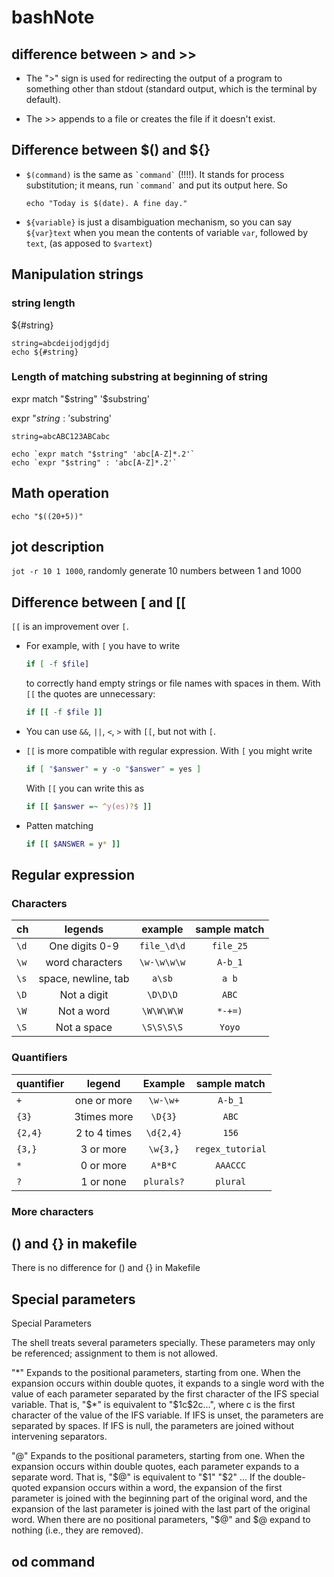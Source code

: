 # bashNote

## difference between > and >>
* The ">" sign is used for redirecting the output of a program to something other than stdout (standard output, which is the terminal by default).

* The >> appends to a file or creates the file if it doesn't exist.

## Difference between $() and ${}

* `$(command)` is the same as `` `command` `` (!!!!). It stands for process substitution; it means, run `` `command` `` and put its output here. So

    ```
    echo "Today is $(date). A fine day."
    ```
* `${variable}` is just a disambiguation mechanism, so you can say `${var}text` when you mean the contents of variable `var`, followed by `text`, (as apposed to `$vartext`)

## Manipulation strings

### string length

${#string}

```
string=abcdeijodjgdjdj
echo ${#string}

```

### Length of matching substring at beginning of string

expr match "$string" '$substring'

expr "$string : '$substring'

```
string=abcABC123ABCabc

echo `expr match "$string" 'abc[A-Z]*.2'`
echo `expr "$string" : 'abc[A-Z]*.2'`
```

## Math operation
`echo "$((20+5))"`

## jot description

`jot -r 10 1 1000`, randomly generate 10 numbers between 1 and 1000



## Difference between [ and [[

`[[` is an improvement over `[`. 

- For example, with `[` you have to write

    ```Bash
    if [ -f $file]
    ```
  to correctly hand empty strings or file names with spaces in them. With `[[` the quotes are unnecessary:
    ```Bash
    if [[ -f $file ]]
    ```
- You can use `&&`, `||`, `<`, `>` with `[[`, but not with `[`.
- `[[` is more compatible with regular expression. With `[` you might write
    ```Bash
    if [ "$answer" = y -o "$answer" = yes ]
    ```
  With `[[` you can write this as
    ```Bash
    if [[ $answer =~ ^y(es)?$ ]]
    ```
- Patten matching
    ```Bash
    if [[ $ANSWER = y* ]]
    ```

## Regular expression
### Characters
|ch     |legends|                 example|        sample match|                  
|---    |:---:  |:---:                 |         :---:       |
|`\d`   |One digits 0-9|                `file_\d\d`|  `file_25`|               
|`\w`   |word characters|`\w-\w\w\w`            | `A-b_1`|
|`\s`   |space, newline, tab|`a\sb`               | `a b`|
|`\D`   |Not a digit|   `\D\D\D`                | `ABC`|
|`\W`   | Not a word| `\W\W\W\W`                |`*-+=)`|
|`\S`   |Not a space|  `\S\S\S\S`               | `Yoyo`|
### Quantifiers
|quantifier|    legend  | Example| sample match|
|---       |:---:     | :---: | :---:    |
|`+`       | one or more| `\w-\w+`| `A-b_1`     |
|`{3}`     | 3times more| `\D{3}` | `ABC`|
|`{2,4}`   | 2 to 4 times| `\d{2,4}`| `156`|
|`{3,}`    | 3 or more  | `\w{3,}`  | `regex_tutorial`|
|`*`       | 0 or more  | `A*B*C`   | `AAACCC`|
|`?`       | 1 or none  | `plurals?`| `plural`|
### More characters


## () and {} in makefile
There is no difference for () and {} in Makefile


## Special parameters
Special Parameters

The shell treats several parameters specially. These parameters may only be referenced; assignment to them is not allowed.

"*" Expands to the positional parameters, starting from one. When the expansion occurs within double quotes, it expands to a single word with the value of each parameter separated by the first character of the IFS special variable. That is, "$*" is equivalent to "$1c$2c...", where c is the first character of the value of the IFS variable. If IFS is unset, the parameters are separated by spaces. If IFS is null, the parameters are joined without intervening separators.

"@" Expands to the positional parameters, starting from one. When the expansion occurs within double quotes, each parameter expands to a separate word. That is, "$@" is equivalent to "$1" "$2" ... If the double-quoted expansion occurs within a word, the expansion of the first parameter is joined with the beginning part of the original word, and the expansion of the last parameter is joined with the last part of the original word. When there are no positional parameters, "$@" and  $@ expand to nothing (i.e., they are removed).

## od command
